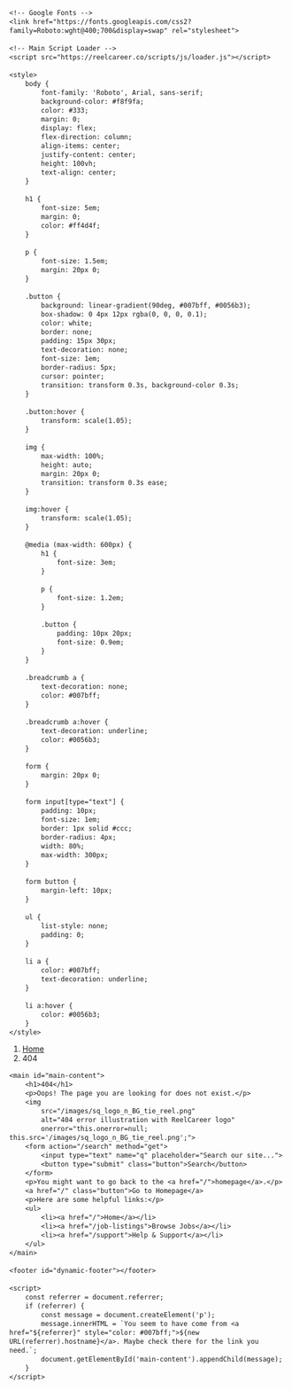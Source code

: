<!DOCTYPE html>
<html lang="en">
<head>
    <meta charset="UTF-8">
    <meta name="viewport" content="width=device-width, initial-scale=1.0">
    <title>404 Not Found</title>

    <!-- Google Fonts -->
    <link href="https://fonts.googleapis.com/css2?family=Roboto:wght@400;700&display=swap" rel="stylesheet">

    <!-- Main Script Loader -->
    <script src="https://reelcareer.co/scripts/js/loader.js"></script>

    <style>
        body {
            font-family: 'Roboto', Arial, sans-serif;
            background-color: #f8f9fa;
            color: #333;
            margin: 0;
            display: flex;
            flex-direction: column;
            align-items: center;
            justify-content: center;
            height: 100vh;
            text-align: center;
        }

        h1 {
            font-size: 5em;
            margin: 0;
            color: #ff4d4f;
        }

        p {
            font-size: 1.5em;
            margin: 20px 0;
        }

        .button {
            background: linear-gradient(90deg, #007bff, #0056b3);
            box-shadow: 0 4px 12px rgba(0, 0, 0, 0.1);
            color: white;
            border: none;
            padding: 15px 30px;
            text-decoration: none;
            font-size: 1em;
            border-radius: 5px;
            cursor: pointer;
            transition: transform 0.3s, background-color 0.3s;
        }

        .button:hover {
            transform: scale(1.05);
        }

        img {
            max-width: 100%;
            height: auto;
            margin: 20px 0;
            transition: transform 0.3s ease;
        }

        img:hover {
            transform: scale(1.05);
        }

        @media (max-width: 600px) {
            h1 {
                font-size: 3em;
            }

            p {
                font-size: 1.2em;
            }

            .button {
                padding: 10px 20px;
                font-size: 0.9em;
            }
        }

        .breadcrumb a {
            text-decoration: none;
            color: #007bff;
        }

        .breadcrumb a:hover {
            text-decoration: underline;
            color: #0056b3;
        }

        form {
            margin: 20px 0;
        }

        form input[type="text"] {
            padding: 10px;
            font-size: 1em;
            border: 1px solid #ccc;
            border-radius: 4px;
            width: 80%;
            max-width: 300px;
        }

        form button {
            margin-left: 10px;
        }

        ul {
            list-style: none;
            padding: 0;
        }

        li a {
            color: #007bff;
            text-decoration: underline;
        }

        li a:hover {
            color: #0056b3;
        }
    </style>
</head>
<body>
    <nav aria-label="breadcrumb">
        <ol class="breadcrumb">
            <li id="lastBreadcrumb_home" class="breadcrumb-item"><a href="https://reelcareer.co/">Home</a></li>
            <li class="breadcrumb-item active" aria-current="page">404</li>
        </ol>
    </nav>

    <main id="main-content">
        <h1>404</h1>
        <p>Oops! The page you are looking for does not exist.</p>
        <img 
            src="/images/sq_logo_n_BG_tie_reel.png" 
            alt="404 error illustration with ReelCareer logo" 
            onerror="this.onerror=null; this.src='/images/sq_logo_n_BG_tie_reel.png';">
        <form action="/search" method="get">
            <input type="text" name="q" placeholder="Search our site...">
            <button type="submit" class="button">Search</button>
        </form>
        <p>You might want to go back to the <a href="/">homepage</a>.</p>
        <a href="/" class="button">Go to Homepage</a>
        <p>Here are some helpful links:</p>
        <ul>
            <li><a href="/">Home</a></li>
            <li><a href="/job-listings">Browse Jobs</a></li>
            <li><a href="/support">Help & Support</a></li>
        </ul>
    </main>

    <footer id="dynamic-footer"></footer>

    <script>
        const referrer = document.referrer;
        if (referrer) {
            const message = document.createElement('p');
            message.innerHTML = `You seem to have come from <a href="${referrer}" style="color: #007bff;">${new URL(referrer).hostname}</a>. Maybe check there for the link you need.`;
            document.getElementById('main-content').appendChild(message);
        }
    </script>
</body>
</html>
